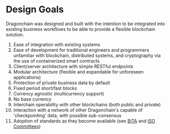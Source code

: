 # Design Goals

Dragonchain was designed and built with the intention to be integrated into
existing business workflows to be able to provide a flexible blockchain
solution.

1. Ease of integration with existing systems
1. Ease of development for traditional engineers and programmers unfamiliar
   with blockchain, distributed systems, and cryptography via the use of
   containerized smart contracts
1. Client/server architecture with simple RESTful endpoints
1. Modular architecture (flexible and expandable for unforeseen applications)
1. Protection of private business data by default
1. Fixed period short/fast blocks
1. Currency agnostic (multi­currency support)
1. No base currency
1. Interchain operability with other blockchains (both public and private)
1. Interaction with a network of other Dragonchain's capable of 'checkpointing'
   data, with possible sub-consensus
1. Adoption of standards as they become available
   (see ​[BiTA](https://www.bita.studio/standards) and
   [ISO Committees](https://www.iso.org/committee/6266604.html))
